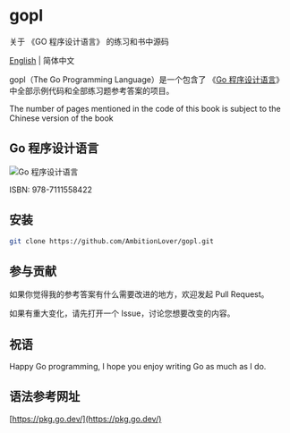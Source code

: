 # gopl

关于 《GO 程序设计语言》 的练习和书中源码

[English](./README-en.md "English") | 简体中文

gopl（The Go Programming Language）是一个包含了 《[Go 程序设计语言](https://book.douban.com/subject/27044219/ "Go 程序设计语言")》 中全部示例代码和全部练习题参考答案的项目。

The number of pages mentioned in the code of this book is subject to the Chinese version of the book

## Go 程序设计语言

![Go 程序设计语言](https://i.loli.net/2019/03/29/5c9e195e9d5a9.jpg "Go 程序设计语言")

ISBN: 978-7111558422

## 安装

```bash
git clone https://github.com/AmbitionLover/gopl.git
```

## 参与贡献

如果你觉得我的参考答案有什么需要改进的地方，欢迎发起 Pull Request。

如果有重大变化，请先打开一个 Issue，讨论您想要改变的内容。


## 祝语

Happy Go programming, I hope you enjoy writing Go as much as I do.

## 语法参考网址

[https://pkg.go.dev/](https://pkg.go.dev/)